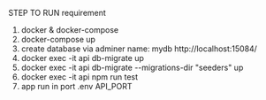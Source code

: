 STEP TO RUN
requirement
1. docker & docker-compose
2. docker-compose up 
3. create database via adminer name: mydb http://localhost:15084/
4. docker exec -it api db-migrate up
5. docker exec -it api db-migrate --migrations-dir "seeders" up
6. docker exec -it api npm run test
6. app run in port .env API_PORT